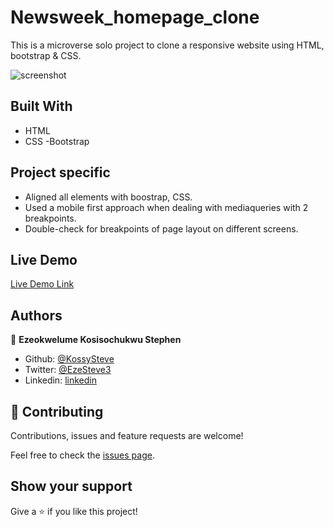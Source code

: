 # Newsweek_homepage_clone
This is a microverse solo project to clone a responsive website using HTML, bootstrap &amp; CSS.

![screenshot](.images/screenshot.png)

## Built With

- HTML
- CSS
-Bootstrap

## Project specific

- Aligned all elements with boostrap, CSS.
- Used a mobile first approach when dealing with mediaqueries with 2 breakpoints.
- Double-check for breakpoints of page layout on different screens.

## Live Demo

[Live Demo Link](https://rawcdn.githack.com/KossySteve/Newsweek_homepage_clone/1b37b33d835b9fe4a48942db708d32e4bfc919f1/index.html)

## Authors

👤 **Ezeokwelume Kosisochukwu Stephen**

- Github: [@KossySteve](https://github.com/KossySteve)
- Twitter: [@EzeSteve3](https://twitter.com/EzeSteve3/)
- Linkedin: [linkedin](https://www.linkedin.com/in/steve-ez-b090ba198/)


## 🤝 Contributing

Contributions, issues and feature requests are welcome!

Feel free to check the [issues page](issues/).

## Show your support

Give a ⭐️ if you like this project!
